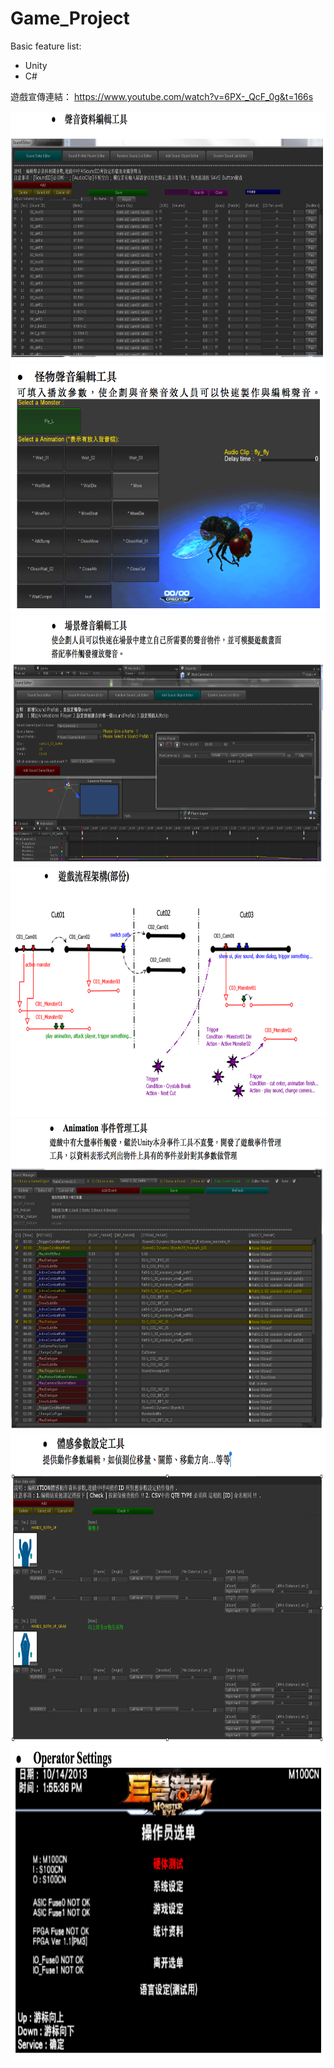 # Game_Project

Basic feature list:

 * Unity
 * C#

遊戲宣傳連結：
https://www.youtube.com/watch?v=6PX-_QcF_0g&t=166s

<img src="聲音資料編輯工具.png" height="400" width="800">
<img src="怪物物件聲音編輯工具.png" height="400" width="700">
<img src="場景聲音編輯工具.png" height="400" width="800">
<img src="遊戲流程示意圖.png" height="400" width="800">
<img src="動畫事件管理工具.png" height="500" width="700">
<img src="體感參數設定工具.png" height="500" width="800">
<img src="系統設定.png" height="500" width="800">

